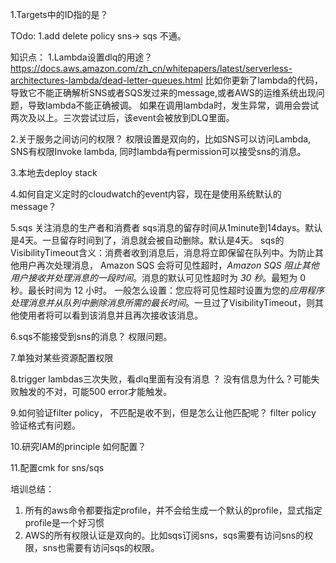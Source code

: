 1.Targets中的ID指的是？

TOdo:
1.add delete policy
sns-> sqs 不通。

知识点：
1.Lambda设置dlq的用途？
https://docs.aws.amazon.com/zh_cn/whitepapers/latest/serverless-architectures-lambda/dead-letter-queues.html
比如你更新了lambda的代码，导致它不能正确解析SNS或者SQS发过来的message,或者AWS的运维系统出现问题，导致lambda不能正确被调。
如果在调用lambda时，发生异常，调用会尝试两次及以上。三次尝试过后，该event会被放到DLQ里面。

2.关于服务之间访问的权限？
权限设置是双向的，比如SNS可以访问Lambda, SNS有权限Invoke lambda, 同时lambda有permission可以接受sns的消息。

3.本地去deploy stack

4.如何自定义定时的cloudwatch的event内容，现在是使用系统默认的message？

5.sqs
关注消息的生产者和消费者
sqs消息的留存时间从1minute到14days。默认是4天。一旦留存时间到了，消息就会被自动删除。默认是4天。
sqs的VisibilityTimeout含义：消费者收到消息后，消息将立即保留在队列中。为防止其他用户再次处理消息，
Amazon SQS 会将可见性超时，*Amazon SQS 阻止其他用户接收并处理消息的一段时间*。消息的默认可见性超时为 *30 秒*。最短为 0 秒。最长时间为 12 小时。
一般怎么设置：您应将可见性超时设置为您的*应用程序处理消息并从队列中删除消息所需的最长时间*。一旦过了VisibilityTimeout，则其他使用者将可以看到该消息并且再次接收该消息。

6.sqs不能接受到sns的消息？
权限问题。

7.单独对某些资源配置权限

8.trigger lambdas三次失败，看dlq里面有没有消息 ？
没有信息为什么？可能失败触发的不对，可能500 error才能触发。

9.如何验证filter policy， 不匹配是收不到，但是怎么让他匹配呢？
filter policy 验证格式有问题。

10.研究IAM的principle 如何配置？

11.配置cmk for sns/sqs


培训总结：
1. 所有的aws命令都要指定profile，并不会给生成一个默认的profile，显式指定profile是一个好习惯
2. AWS的所有权限认证是双向的。比如sqs订阅sns，sqs需要有访问sns的权限，sns也需要有访问sqs的权限。






